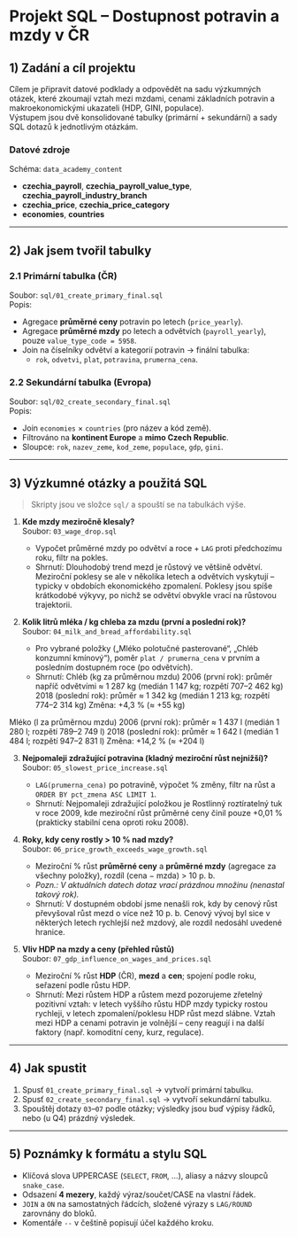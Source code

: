 # Projekt SQL – Dostupnost potravin a mzdy v ČR

## 1) Zadání a cíl projektu
Cílem je připravit datové podklady a odpovědět na sadu výzkumných otázek, které zkoumají vztah mezi mzdami, cenami základních potravin a makroekonomickými ukazateli (HDP, GINI, populace).  
Výstupem jsou dvě konsolidované tabulky (primární + sekundární) a sady SQL dotazů k jednotlivým otázkám.

### Datové zdroje
Schéma: `data_academy_content`  
- **czechia_payroll**, **czechia_payroll_value_type**, **czechia_payroll_industry_branch**  
- **czechia_price**, **czechia_price_category**  
- **economies**, **countries**

---

## 2) Jak jsem tvořil tabulky

### 2.1 Primární tabulka (ČR)  
Soubor: `sql/01_create_primary_final.sql`  
Popis:
- Agregace **průměrné ceny** potravin po letech (`price_yearly`).
- Agregace **průměrné mzdy** po letech a odvětvích (`payroll_yearly`), pouze `value_type_code = 5958`.
- Join na číselníky odvětví a kategorií potravin → finální tabulka:
  - `rok`, `odvetvi`, `plat`, `potravina`, `prumerna_cena`.

### 2.2 Sekundární tabulka (Evropa)
Soubor: `sql/02_create_secondary_final.sql`  
Popis:
- Join `economies` × `countries` (pro název a kód země).
- Filtrováno na **kontinent Europe** a **mimo Czech Republic**.
- Sloupce: `rok`, `nazev_zeme`, `kod_zeme`, `populace`, `gdp`, `gini`.

---

## 3) Výzkumné otázky a použitá SQL

> Skripty jsou ve složce `sql/` a spouští se na tabulkách výše.

1. **Kde mzdy meziročně klesaly?**  
   Soubor: `03_wage_drop.sql`  
   - Vypočet průměrné mzdy po odvětví a roce + `LAG` proti předchozímu roku, filtr na pokles.
   - Shrnutí:
Dlouhodobý trend mezd je růstový ve většině odvětví. Meziroční poklesy se ale v několika letech a odvětvích vyskytují – typicky v obdobích ekonomického zpomalení. Poklesy jsou spíše krátkodobé výkyvy, po nichž se odvětví obvykle vrací na růstovou trajektorii.

2. **Kolik litrů mléka / kg chleba za mzdu (první a poslední rok)?**  
   Soubor: `04_milk_and_bread_affordability.sql`  
   - Pro vybrané položky („Mléko polotučné pasterované“, „Chléb konzumní kmínový“), poměr `plat / prumerna_cena` v prvním a posledním dostupném roce (po odvětvích).
   - Shrnutí:
Chléb (kg za průměrnou mzdu)
2006 (první rok): průměr napříč odvětvími ≈ 1 287 kg (medián 1 147 kg; rozpětí 707–2 462 kg)
2018 (poslední rok): průměr ≈ 1 342 kg (medián 1 213 kg; rozpětí 774–2 314 kg)
Změna: +4,3 % (≈ +55 kg)

Mléko (l za průměrnou mzdu)
2006 (první rok): průměr ≈ 1 437 l (medián 1 280 l; rozpětí 789–2 749 l)
2018 (poslední rok): průměr ≈ 1 642 l (medián 1 484 l; rozpětí 947–2 831 l)
Změna: +14,2 % (≈ +204 l)

3. **Nejpomaleji zdražující potravina (kladný meziroční růst nejnižší)?**  
   Soubor: `05_slowest_price_increase.sql`  
   - `LAG(prumerna_cena)` po potravině, výpočet % změny, filtr na růst a `ORDER BY pct_zmena ASC LIMIT 1`.
   - Shrnutí:
Nejpomaleji zdražující položkou je Rostlinný roztíratelný tuk v roce 2009, kde meziroční růst průměrné ceny činil pouze +0,01 % (prakticky stabilní cena oproti roku 2008).

4. **Roky, kdy ceny rostly > 10 % nad mzdy?**  
   Soubor: `06_price_growth_exceeds_wage_growth.sql`  
   - Meziroční % růst **průměrné ceny** a **průměrné mzdy** (agregace za všechny položky), rozdíl (cena − mzda) > 10 p. b.  
   - *Pozn.: V aktuálních datech dotaz vrací prázdnou množinu (nenastal takový rok).*
   - Shrnutí:
V dostupném období jsme nenašli rok, kdy by cenový růst převyšoval růst mezd o více než 10 p. b. Cenový vývoj byl sice v některých letech rychlejší než mzdový, ale rozdíl nedosáhl uvedené hranice.

5. **Vliv HDP na mzdy a ceny (přehled růstů)**  
   Soubor: `07_gdp_influence_on_wages_and_prices.sql`  
   - Meziroční % růst **HDP** (ČR), **mezd** a **cen**; spojení podle roku, seřazení podle růstu HDP.
   - Shrnutí:
Mezi růstem HDP a růstem mezd pozorujeme zřetelný pozitivní vztah: v letech vyššího růstu HDP mzdy typicky rostou rychleji, v letech zpomalení/poklesu HDP růst mezd slábne. Vztah mezi HDP a cenami potravin je volnější – ceny reagují i na další faktory (např. komoditní ceny, kurz, regulace).

---

## 4) Jak spustit
1. Spusť `01_create_primary_final.sql` → vytvoří primární tabulku.  
2. Spusť `02_create_secondary_final.sql` → vytvoří sekundární tabulku.  
3. Spouštěj dotazy `03`–`07` podle otázky; výsledky jsou buď výpisy řádků, nebo (u Q4) prázdný výsledek.

---

## 5) Poznámky k formátu a stylu SQL
- Klíčová slova UPPERCASE (`SELECT`, `FROM`, …), aliasy a názvy sloupců `snake_case`.  
- Odsazení **4 mezery**, každý výraz/součet/CASE na vlastní řádek.  
- `JOIN` a `ON` na samostatných řádcích, složené výrazy s `LAG/ROUND` zarovnány do bloků.  
- Komentáře `--` v češtině popisují účel každého kroku.
